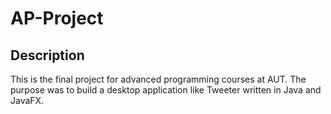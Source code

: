 # AP-Project

## Description
This is the final project for advanced programming courses at AUT.
The purpose was to build a desktop application like Tweeter written in Java and JavaFX.
